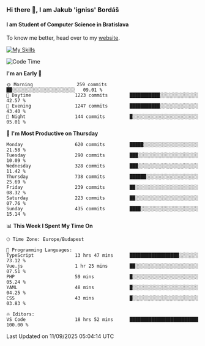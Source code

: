 ### Hi there 👋, I am Jakub 'igniss' Bordáš

#### I am Student of Computer Science in Bratislava
To know me better, head over to my [website](https://bordas.sk).

[![My Skills](https://skillicons.dev/icons?i=js,typescript,html,css,figma,svelte,vue,next,postgresql,nest,express,nodejs)](https://bordas.sk)


<!--START_SECTION:waka-->
![Code Time](http://img.shields.io/badge/Code%20Time-2%2C117%20hrs%2050%20mins-blue)

**I'm an Early 🐤** 

```text
🌞 Morning                259 commits         ██░░░░░░░░░░░░░░░░░░░░░░░   09.01 % 
🌆 Daytime                1223 commits        ███████████░░░░░░░░░░░░░░   42.57 % 
🌃 Evening                1247 commits        ███████████░░░░░░░░░░░░░░   43.40 % 
🌙 Night                  144 commits         █░░░░░░░░░░░░░░░░░░░░░░░░   05.01 % 
```
📅 **I'm Most Productive on Thursday** 

```text
Monday                   620 commits         █████░░░░░░░░░░░░░░░░░░░░   21.58 % 
Tuesday                  290 commits         ███░░░░░░░░░░░░░░░░░░░░░░   10.09 % 
Wednesday                328 commits         ███░░░░░░░░░░░░░░░░░░░░░░   11.42 % 
Thursday                 738 commits         ██████░░░░░░░░░░░░░░░░░░░   25.69 % 
Friday                   239 commits         ██░░░░░░░░░░░░░░░░░░░░░░░   08.32 % 
Saturday                 223 commits         ██░░░░░░░░░░░░░░░░░░░░░░░   07.76 % 
Sunday                   435 commits         ████░░░░░░░░░░░░░░░░░░░░░   15.14 % 
```


📊 **This Week I Spent My Time On** 

```text
🕑︎ Time Zone: Europe/Budapest

💬 Programming Languages: 
TypeScript               13 hrs 47 mins      ██████████████████░░░░░░░   73.12 % 
Vue.js                   1 hr 25 mins        ██░░░░░░░░░░░░░░░░░░░░░░░   07.51 % 
PHP                      59 mins             █░░░░░░░░░░░░░░░░░░░░░░░░   05.24 % 
YAML                     48 mins             █░░░░░░░░░░░░░░░░░░░░░░░░   04.25 % 
CSS                      43 mins             █░░░░░░░░░░░░░░░░░░░░░░░░   03.83 % 

🔥 Editors: 
VS Code                  18 hrs 52 mins      █████████████████████████   100.00 % 
```


 Last Updated on 11/09/2025 05:04:14 UTC
<!--END_SECTION:waka-->
